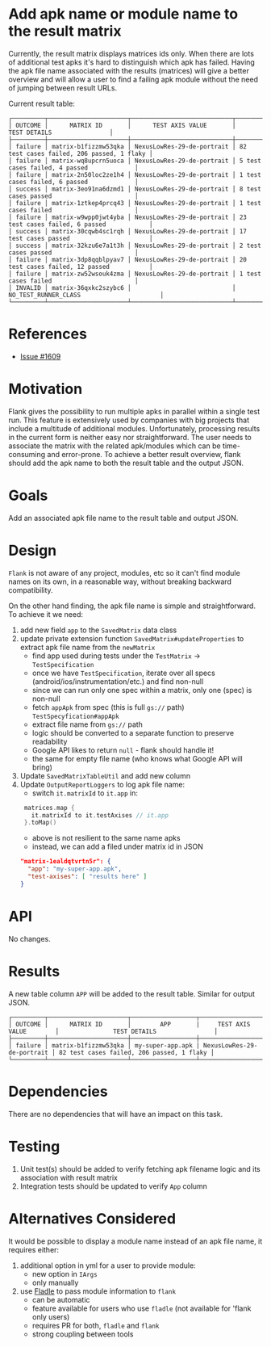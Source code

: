 # Add apk name or module name to the result matrix

Currently, the result matrix displays matrices ids only. When there are lots of additional test apks it's hard to distinguish which apk has failed. Having the apk file name associated with the results (matrices) will give a better overview and will allow a user to find a failing apk module without the need of jumping between result URLs.

Current result table:
```
┌─────────┬──────────────────────┬────────────────────────────┬───────────────────────────────────────────┐
│ OUTCOME │      MATRIX ID       │      TEST AXIS VALUE       │               TEST DETAILS                │
├─────────┼──────────────────────┼────────────────────────────┼───────────────────────────────────────────┤
│ failure │ matrix-b1fizzmw53qka │ NexusLowRes-29-de-portrait │ 82 test cases failed, 206 passed, 1 flaky │
│ failure │ matrix-wq8upcrn5uoca │ NexusLowRes-29-de-portrait │ 5 test cases failed, 4 passed             │
│ failure │ matrix-2n50loc2ze1h4 │ NexusLowRes-29-de-portrait │ 1 test cases failed, 6 passed             │
│ success │ matrix-3eo91na6dzmd1 │ NexusLowRes-29-de-portrait │ 8 test cases passed                       │
│ failure │ matrix-1ztkep4prcq43 │ NexusLowRes-29-de-portrait │ 1 test cases failed                       │
│ failure │ matrix-w9wpp0jwt4yba │ NexusLowRes-29-de-portrait │ 23 test cases failed, 6 passed            │
│ success │ matrix-30cqwb4sc1rqh │ NexusLowRes-29-de-portrait │ 17 test cases passed                      │
│ success │ matrix-32kzu6e7a1t3h │ NexusLowRes-29-de-portrait │ 2 test cases passed                       │
│ failure │ matrix-3dp8qqblpyav7 │ NexusLowRes-29-de-portrait │ 20 test cases failed, 12 passed           │
│ failure │ matrix-zw52wsouk4zma │ NexusLowRes-29-de-portrait │ 1 test cases failed                       │
│ INVALID │ matrix-36qxkc2szybc6 │                            │ NO_TEST_RUNNER_CLASS                      │
└─────────┴──────────────────────┴────────────────────────────┴───────────────────────────────────────────┘
```

# References

- [Issue #1609](https://github.com/Flank/flank/issues/1609)

# Motivation

Flank gives the possibility to run multiple apks in parallel within a single test run. This feature is extensively used by companies with big projects that include a multitude of additional modules. Unfortunately, processing results in the current form is neither easy nor straightforward. The user needs to associate the matrix with the related apk/modules which can be time-consuming and error-prone. To achieve a better result overview, flank should add the apk name to both the result table and the output JSON.

# Goals

Add an associated apk file name to the result table and output JSON.

# Design

`Flank` is not aware of any project, modules, etc so it can't find module names on its own, in a reasonable way, without breaking backward compatibility.

On the other hand finding, the apk file name is simple and straightforward. To achieve it we need:
1. add new field `app` to the `SavedMatrix` data class
2. update private extension function `SavedMatrix#updateProperties` to extract apk file name from the `newMatrix`
   * find app used during tests under the `TestMatrix` -> `TestSpecification`
   * once we have `TestSpecification`, iterate over all specs (android/ios/instrumentation/etc.) and find non-null
   * since we can run only one spec within a matrix, only one (spec) is non-null
   * fetch `appApk` from spec (this is full `gs://` path) `TestSpecyfication#appApk`
   * extract file name from `gs://` path
   * logic should be converted to a separate function to preserve readability
   * Google API likes to return `null` - flank should handle it!
   * the same for empty file name (who knows what Google API will bring)
3. Update `SavedMatrixTableUtil` and add new column
4. Update `OutputReportLoggers` to log apk file name:
   * switch `it.matrixId` to `it.app` in:
   ```kotlin
    matrices.map {
      it.matrixId to it.testAxises // it.app
    }.toMap()
   ```
   * above is not resilient to the same name apks
   * instead, we can add a filed under matrix id in JSON
   ```json
   "matrix-1ealdqtvrtn5r": {
     "app": "my-super-app.apk",
     "test-axises": [ "results here" ]
   }
   ```

# API

No changes.

# Results

A new table column `APP` will be added to the result table. Similar for output JSON.
```
┌─────────┬──────────────────────┬──────────────────┬────────────────────────────┬───────────────────────────────────────────┐
│ OUTCOME │      MATRIX ID       │        APP       |     TEST AXIS VALUE        │               TEST DETAILS                │
├─────────┼──────────────────────┼──────────────────┼────────────────────────────┼───────────────────────────────────────────┤
│ failure │ matrix-b1fizzmw53qka │ my-super-app.apk | NexusLowRes-29-de-portrait │ 82 test cases failed, 206 passed, 1 flaky │
└─────────┴──────────────────────┴──────────────────┴────────────────────────────┴───────────────────────────────────────────┘
```

# Dependencies

There are no dependencies that will have an impact on this task.

# Testing

1. Unit test(s) should be added to verify fetching apk filename logic and its association with result matrix
1. Integration tests should be updated to verify `App` column

# Alternatives Considered

It would be possible to display a module name instead of an apk file name, it requires either:
1. additional option in yml for a user to provide module:
   * new option in `IArgs`
   * only manually
2. use [Fladle](https://github.com/runningcode/fladle) to pass module information to `flank`
   * can be automatic
   * feature available for users who use `fladle` (not available for 'flank only users)
   * requires PR for both, `fladle` and `flank`
   * strong coupling between tools
